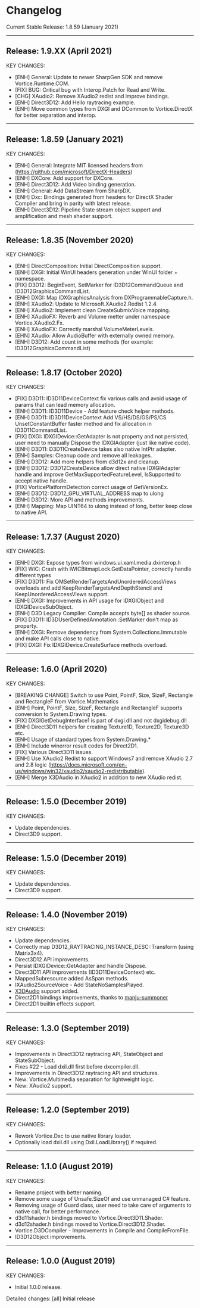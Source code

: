 # Changelog

Current Stable Release:    1.8.59 (January 2021)


-----------------------------------------------
Release:     1.9.XX (April 2021)
-----------------------------------------------
KEY CHANGES:
- [ENH] General: Update to newer SharpGen SDK and remove Vortice.Runtime.COM.
- [FIX] BUG: Critical bug with Interop.Patch for Read and Write.
- [CHG] XAudio2: Remove XAudio2 redist and improve bindings.
- [ENH] Direct3D12: Add Hello raytracing example.
- [ENH] Move common types from DXGI and DCommon to Vortice.DirectX for better separation and interop.

-----------------------------------------------
Release:     1.8.59 (January 2021)
-----------------------------------------------
KEY CHANGES:
- [ENH] General: Integrate MIT licensed headers from (https://github.com/microsoft/DirectX-Headers)
- [ENH] DXCore: Add support for DXCore.
- [ENH] Direct3D12: Add Video binding generation.
- [ENH] General: Add DataStream from SharpDX.
- [ENH] Dxc: Bindings generated from headers for DirectX Shader Compiler and bring in parity with latest release.
- [ENH] Direct3D12: Pipeline State stream object support and amplification and mesh shader support.

-----------------------------------------------
Release:     1.8.35 (November 2020)
-----------------------------------------------
KEY CHANGES:
- [ENH] DirectComposition: Initial DirectComposition support.
- [ENH] DXGI: Initial WinUI headers generation under WinUI folder + namespace.
- [FIX] D3D12: BeginEvent, SetMarker for ID3D12CommandQueue and ID3D12GraphicsCommandList.
- [ENH] DXGI: Map IDXGraphicsAnalysis from DXProgrammableCapture.h.
- [ENH] XAudio2: Update to Microsoft.XAudio2.Redist 1.2.4
- [ENH] XAudio2: Implement clean CreateSubmixVoice mapping.
- [ENH] XAudioFX: Reverb and Volume metter under namespace Vortice.XAudio2.Fx.
- [ENH] XAudioFX: Correctly marshal VolumeMeterLevels.
- [EHN] XAudio: Allow AudioBuffer with externally owned memory.
- [ENH] D3D12: Add count in some methods (for example: ID3D12GraphicsCommandList)

-----------------------------------------------
Release:     1.8.17 (October 2020)
-----------------------------------------------
KEY CHANGES:
- [FIX] D3D11: ID3D11DeviceContext fix various calls and avoid usage of params that can lead memory allocation.
- [ENH] D3D11: ID3D11Device - Add feature check helper methods.
- [ENH] D3D11: ID3D11DeviceContext Add VS/HS/DS/GS/PS/CS UnsetConstantBuffer faster method and fix allocation in ID3D11CommandList.
- [FIX] DXGI: IDXGIDevice::GetAdapter is not property and not persisted, user need to manually Dispose the IDXGIAdapter (just like native code).
- [ENH] D3D11: D3D11CreateDevice takes also native IntPtr adapter.
- [ENH] Samples: Cleanup code and remove all leakages.
- [ENH] D3D12: Add more helpers from d3d12x and cleanup.
- [ENH] D3D12: D3D12CreateDevice allow direct native IDXGIAdapter handle and improve GetMaxSupportedFeatureLevel, IsSupported to accept native handle.
- [FIX] VorticePlatformDetection correct usage of GetVersionEx.
- [ENH] D3D12: D3D12_GPU_VIRTUAL_ADDRESS map to ulong
- [ENH] D3D12: More API and methods improvements.
- [ENH] Mapping: Map UINT64 to ulong instead of long, better keep close to native API.

-----------------------------------------------
Release:     1.7.37 (August 2020)
-----------------------------------------------
KEY CHANGES:
- [ENH] DXGI: Expose types from windows.ui.xaml.media.dxinterop.h
- [FIX] WIC: Crash with IWICBitmapLock.GetDataPointer, correctly handle different types
- [FIX] D3D11: Fix OMSetRenderTargetsAndUnorderedAccessViews overloads and add KeepRenderTargetsAndDepthStencil and KeepUnorderedAccessViews support.
- [ENH] DXGI: Improvements in API usage for IDXGIObject and IDXGIDeviceSubObject.
- [ENH] D3D Legacy Compiler: Compile accepts byte[] as shader source.
- [FIX] D3D11: ID3DUserDefinedAnnotation::SetMarker don't map as property.
- [ENH] DXGI: Remove dependency from System.Collections.Immutable and make API calls close to native.
- [FIX] DXGI: Fix IDXGIDevice.CreateSurface methods overload.

-----------------------------------------------
Release:     1.6.0 (April 2020)
-----------------------------------------------
KEY CHANGES:
- [BREAKING CHANGE] Switch to use Point, PointF, Size, SizeF, Rectangle and RectangleF from Vortice.Mathematics
- [ENH] Point, PointF, Size, SizeF, Rectangle and RectangleF supports conversion to System.Drawing types.
- [FIX] DXGIGetDebugInterface1 is part of dxgi.dll and not dxgidebug.dll
- [ENH] Direct3D11 helpers for creating Texture1D, Texture2D, Texture3D etc.
- [ENH] Usage of standard types from System.Drawing.*
- [ENH] Include winerror result codes for Direct2D1.
- [FIX] Various Direct3D11 issues.
- [ENH] Use XAudio2 Redist to support Windows7 and remove XAudio 2.7 and 2.8 logic (https://docs.microsoft.com/en-us/windows/win32/xaudio2/xaudio2-redistributable).
- [ENH] Merge X3DAudio in XAudio2 in addition to new XAudio redist.

-----------------------------------------------
Release:     1.5.0 (December 2019)
-----------------------------------------------
KEY CHANGES:
- Update dependencies.
- Direct3D9 support.

-----------------------------------------------
Release:     1.5.0 (December 2019)
-----------------------------------------------
KEY CHANGES:
- Update dependencies.
- Direct3D9 support.

-----------------------------------------------
Release:     1.4.0 (November 2019)
-----------------------------------------------
KEY CHANGES:
- Update dependencies.
- Correctly map D3D12_RAYTRACING_INSTANCE_DESC::Transform (using Matrix3x4).
- Direct3D12 API improvements.
- Persist IDXGIDevice::GetAdapter and handle Dispose.
- Direct3D11 API improvements (ID3D11DeviceContext) etc.
- MappedSubresource added AsSpan methods.
- IXAudio2SourceVoice - Add StateNoSamplesPlayed.
- [X3DAudio](https://docs.microsoft.com/it-it/windows/win32/xaudio2/x3daudio) support added.
- Direct2D1 bindings improvements, thanks to [manju-summoner](https://github.com/manju-summoner)
- Direct2D1 builtin effects support.

-----------------------------------------------
Release:     1.3.0 (September 2019)
-----------------------------------------------
KEY CHANGES:
- Improvements in Direct3D12 raytracing API, StateObject and StateSubObject.
- Fixes #22 - Load dxil.dll first before dxcompiler.dll.
- Improvements in Direct3D12 raytracing API and structures.
- New: Vortice.Multimedia separation for lightweight logic.
- New: XAudio2 support.

-----------------------------------------------
Release:     1.2.0 (September 2019)
-----------------------------------------------
KEY CHANGES:
- Rework Vortice.Dxc to use native library loader.
- Optionally load dxil.dll using Dxil.LoadLibrary() if required.

-----------------------------------------------
Release:     1.1.0 (August 2019)
-----------------------------------------------
KEY CHANGES:
 - Rename project with better naming.
 - Remove some usage of Unsafe.SizeOf and use unmanaged C# feature.
 - Removing usage of Guard class, user need to take care of arguments to native call, for better performance. 
 - d3d11shader.h bindings moved to Vortice.Direct3D11.Shader.
 - d3d12shader.h bindings moved to Vortice.Direct3D12.Shader.
 - Vortice.D3DCompiler - Improvements in Compile and CompileFromFile.
 - ID3D12Object improvements.

-----------------------------------------------
Release:     1.0.0 (August 2019)
-----------------------------------------------
KEY CHANGES:
 - Initial 1.0.0 release.

Detailed changes:
[all] Initial release
